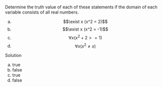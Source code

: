 Determine the truth value of each of these statements if the domain of each variable consists of all real numbers.

1. $$\exist x (x^2 = 2)$$
1. $$\exist x (x^2 = -1)$$
1. $$\forall x (x^2 + 2 >= 1)$$
1. $$\forall x (x^2 \not = x)$$

Solution

1. true
1. false
1. true
1. false

<style type="text/css">
    ol { list-style-type: lower-alpha; }
</style>